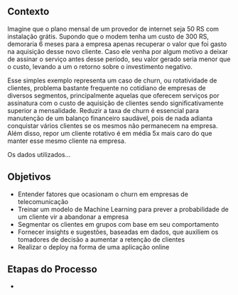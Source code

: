 ## Contexto 

Imagine que o plano mensal de um provedor de internet seja 50 RS com instalação grátis. Supondo que o modem tenha um custo de 300 RS, demoraria 6 meses para a empresa apenas recuperar o valor que foi gasto na aquisição desse novo cliente.  Caso ele venha por algum motivo a deixar de assinar o serviço antes desse período, seu valor gerado seria menor que o custo, levando a um o retorno sobre o investimento negativo.  

Esse simples exemplo representa um caso de churn, ou rotatividade de clientes, problema bastante frequente no cotidiano de empresas de diversos segmentos, principalmente aquelas que oferecem serviços por assinatura com o custo de aquisição de clientes sendo significativamente superior a mensalidade. Reduzir a taxa de churn é essencial para manutenção de um balanço financeiro saudável, pois de nada adianta conquistar vários clientes se os mesmos não permanecem na empresa. Além disso, repor um cliente rotativo é em média 5x mais caro do que manter esse mesmo cliente na empresa.

Os dados utilizados...


## Objetivos 

- Entender fatores que ocasionam o churn em empresas de telecomunicação
- Treinar um modelo de Machine Learning para prever a probabilidade de um cliente vir a abandonar a empresa
- Segmentar os clientes em grupos com base em seu comportamento
- Fornecer insights e sugestões, baseadas em dados, que auxiliem os tomadores de decisão a aumentar a retenção de clientes
- Realizar o deploy na forma de uma aplicação online

## Etapas do Processo
- 
